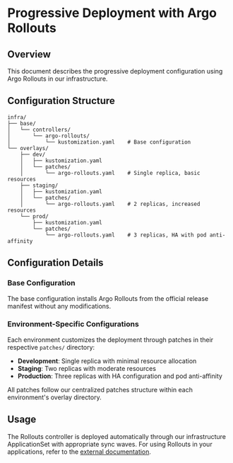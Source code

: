 # Progressive Deployment with Argo Rollouts

## Overview

This document describes the progressive deployment configuration using Argo Rollouts in our infrastructure.

## Configuration Structure

```
infra/
├── base/
│   └── controllers/
│       └── argo-rollouts/
│           └── kustomization.yaml    # Base configuration
└── overlays/
    ├── dev/
    │   ├── kustomization.yaml
    │   └── patches/
    │       └── argo-rollouts.yaml    # Single replica, basic resources
    ├── staging/
    │   ├── kustomization.yaml
    │   └── patches/
    │       └── argo-rollouts.yaml    # 2 replicas, increased resources
    └── prod/
        ├── kustomization.yaml
        └── patches/
            └── argo-rollouts.yaml    # 3 replicas, HA with pod anti-affinity
```

## Configuration Details

### Base Configuration

The base configuration installs Argo Rollouts from the official release manifest without any modifications.

### Environment-Specific Configurations

Each environment customizes the deployment through patches in their respective `patches/` directory:

- **Development**: Single replica with minimal resource allocation
- **Staging**: Two replicas with moderate resources
- **Production**: Three replicas with HA configuration and pod anti-affinity

All patches follow our centralized patches structure within each environment's overlay directory.

## Usage

The Rollouts controller is deployed automatically through our infrastructure ApplicationSet with appropriate sync waves.
For using Rollouts in your applications, refer to the [external documentation](../external-docs/getting-started.md).
